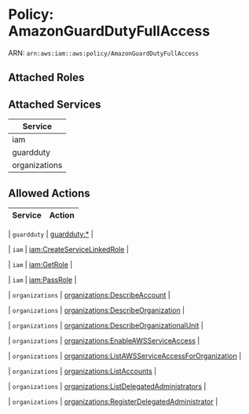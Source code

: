 # Policy: AmazonGuardDutyFullAccess

ARN: `arn:aws:iam::aws:policy/AmazonGuardDutyFullAccess`

## Attached Roles

## Attached Services

| Service |
|---------|
| iam |
| guardduty |
| organizations |

## Allowed Actions

| Service | Action |
|:-------:|--------|

| `guardduty` | [guardduty:*](../actions.md#guardduty:all) |

| `iam` | [iam:CreateServiceLinkedRole](../actions.md#iam:createservicelinkedrole) |

| `iam` | [iam:GetRole](../actions.md#iam:getrole) |

| `iam` | [iam:PassRole](../actions.md#iam:passrole) |

| `organizations` | [organizations:DescribeAccount](../actions.md#organizations:describeaccount) |

| `organizations` | [organizations:DescribeOrganization](../actions.md#organizations:describeorganization) |

| `organizations` | [organizations:DescribeOrganizationalUnit](../actions.md#organizations:describeorganizationalunit) |

| `organizations` | [organizations:EnableAWSServiceAccess](../actions.md#organizations:enableawsserviceaccess) |

| `organizations` | [organizations:ListAWSServiceAccessForOrganization](../actions.md#organizations:listawsserviceaccessfororganization) |

| `organizations` | [organizations:ListAccounts](../actions.md#organizations:listaccounts) |

| `organizations` | [organizations:ListDelegatedAdministrators](../actions.md#organizations:listdelegatedadministrators) |

| `organizations` | [organizations:RegisterDelegatedAdministrator](../actions.md#organizations:registerdelegatedadministrator) |
